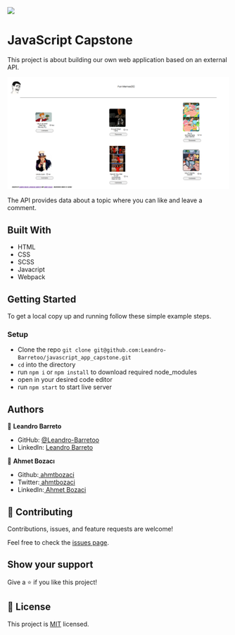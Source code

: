![](https://img.shields.io/badge/Microverse-blueviolet)

# JavaScript Capstone

This project is about  building our own web application based on an external API.

![screenshot](./capstone.png)

The API provides data about a topic where you can like and leave a comment.

## Built With

- HTML
- CSS
- SCSS
- Javacript
- Webpack

## Getting Started

To get a local copy up and running follow these simple example steps.

### Setup

- Clone the repo `git clone git@github.com:Leandro-Barretoo/javascript_app_capstone.git`
- `cd` into the directory
- run `npm i` or `npm install` to download required node_modules  
- open in your desired code editor
- run `npm start` to start live server

## Authors

👤 **Leandro Barreto**

- GitHub: [@Leandro-Barretoo](https://github.com/Leandro-Barretoo)
- LinkedIn: [Leandro Barreto](https://www.linkedin.com/in/leandroobarreto/)

👤 **Ahmet Bozacı**
- Github:[ ahmtbozaci](https://github.com/ahmetbozaci)
- Twitter:[ ahmtbozaci](https://twitter.com/ahmtbozaci)
- LinkedIn:[ Ahmet Bozaci](https://www.linkedin.com/in/ahmetbozaci/)


## 🤝 Contributing

Contributions, issues, and feature requests are welcome!

Feel free to check the [issues page](../../issues/).

## Show your support

Give a ⭐️ if you like this project!

## 📝 License

This project is [MIT](./LICENCE) licensed.
